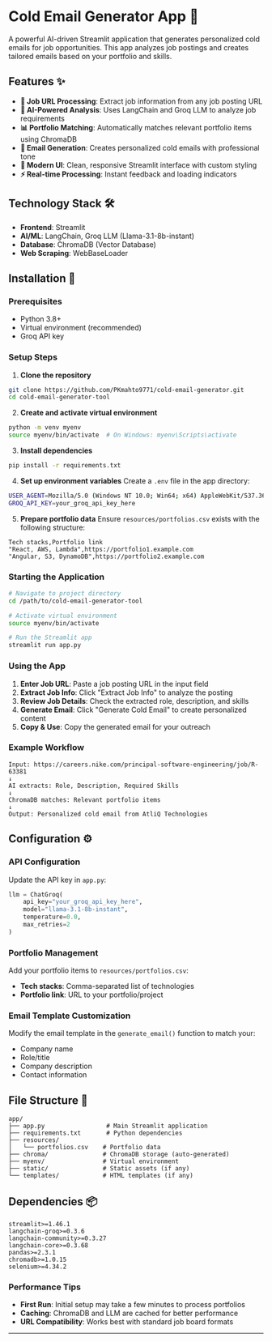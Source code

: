 # Cold Email Generator App 📧

A powerful AI-driven Streamlit application that generates personalized cold emails for job opportunities. This app analyzes job postings and creates tailored emails based on your portfolio and skills.

## Features ✨

- **🔗 Job URL Processing**: Extract job information from any job posting URL
- **🤖 AI-Powered Analysis**: Uses LangChain and Groq LLM to analyze job requirements
- **📊 Portfolio Matching**: Automatically matches relevant portfolio items using ChromaDB
- **📧 Email Generation**: Creates personalized cold emails with professional tone
- **🎨 Modern UI**: Clean, responsive Streamlit interface with custom styling
- **⚡ Real-time Processing**: Instant feedback and loading indicators

## Technology Stack 🛠️

- **Frontend**: Streamlit
- **AI/ML**: LangChain, Groq LLM (Llama-3.1-8b-instant)
- **Database**: ChromaDB (Vector Database)
- **Web Scraping**: WebBaseLoader

## Installation 🚀

### Prerequisites
- Python 3.8+
- Virtual environment (recommended)
- Groq API key

### Setup Steps

1. **Clone the repository**
```bash
git clone https://github.com/PKmahto9771/cold-email-generator.git
cd cold-email-generator-tool
```

2. **Create and activate virtual environment**
```bash
python -m venv myenv
source myenv/bin/activate  # On Windows: myenv\Scripts\activate
```

3. **Install dependencies**
```bash
pip install -r requirements.txt
```

4. **Set up environment variables**
Create a `.env` file in the app directory:
```bash
USER_AGENT=Mozilla/5.0 (Windows NT 10.0; Win64; x64) AppleWebKit/537.36
GROQ_API_KEY=your_groq_api_key_here
```

5. **Prepare portfolio data**
Ensure `resources/portfolios.csv` exists with the following structure:
```csv
Tech stacks,Portfolio link
"React, AWS, Lambda",https://portfolio1.example.com
"Angular, S3, DynamoDB",https://portfolio2.example.com
```

### Starting the Application
```bash
# Navigate to project directory
cd /path/to/cold-email-generator-tool

# Activate virtual environment
source myenv/bin/activate

# Run the Streamlit app
streamlit run app.py
```

### Using the App

1. **Enter Job URL**: Paste a job posting URL in the input field
2. **Extract Job Info**: Click "Extract Job Info" to analyze the posting
3. **Review Job Details**: Check the extracted role, description, and skills
4. **Generate Email**: Click "Generate Cold Email" to create personalized content
5. **Copy & Use**: Copy the generated email for your outreach

### Example Workflow

```
Input: https://careers.nike.com/principal-software-engineering/job/R-63381
↓
AI extracts: Role, Description, Required Skills
↓
ChromaDB matches: Relevant portfolio items
↓
Output: Personalized cold email from AtliQ Technologies
```

## Configuration ⚙️

### API Configuration
Update the API key in `app.py`:
```python
llm = ChatGroq(
    api_key="your_groq_api_key_here",
    model="llama-3.1-8b-instant",
    temperature=0.0,
    max_retries=2
)
```

### Portfolio Management
Add your portfolio items to `resources/portfolios.csv`:
- **Tech stacks**: Comma-separated list of technologies
- **Portfolio link**: URL to your portfolio/project

### Email Template Customization
Modify the email template in the `generate_email()` function to match your:
- Company name
- Role/title
- Company description
- Contact information

## File Structure 📁

```
app/
├── app.py                 # Main Streamlit application
├── requirements.txt       # Python dependencies
├── resources/
│   └── portfolios.csv    # Portfolio data
├── chroma/               # ChromaDB storage (auto-generated)
├── myenv/                # Virtual environment
├── static/               # Static assets (if any)
└── templates/            # HTML templates (if any)
```

## Dependencies 📦

```
streamlit>=1.46.1
langchain-groq>=0.3.6
langchain-community>=0.3.27
langchain-core>=0.3.68
pandas>=2.3.1
chromadb>=1.0.15
selenium>=4.34.2
```

### Performance Tips

- **First Run**: Initial setup may take a few minutes to process portfolios
- **Caching**: ChromaDB and LLM are cached for better performance
- **URL Compatibility**: Works best with standard job board formats

---
